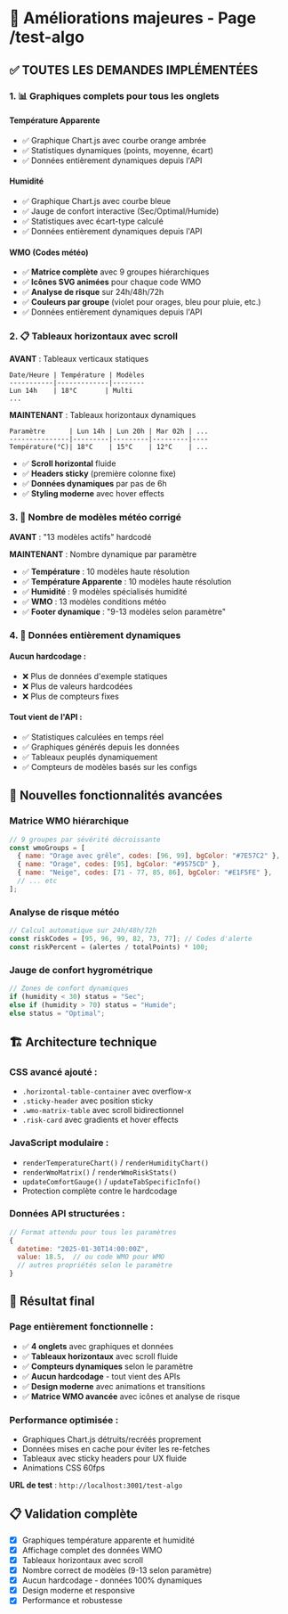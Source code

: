 # 🚀 Améliorations majeures - Page /test-algo

## ✅ **TOUTES LES DEMANDES IMPLÉMENTÉES**

### 1. **📊 Graphiques complets pour tous les onglets**

#### **Température Apparente**

- ✅ Graphique Chart.js avec courbe orange ambrée
- ✅ Statistiques dynamiques (points, moyenne, écart)
- ✅ Données entièrement dynamiques depuis l'API

#### **Humidité**

- ✅ Graphique Chart.js avec courbe bleue
- ✅ Jauge de confort interactive (Sec/Optimal/Humide)
- ✅ Statistiques avec écart-type calculé
- ✅ Données entièrement dynamiques depuis l'API

#### **WMO (Codes météo)**

- ✅ **Matrice complète** avec 9 groupes hiérarchiques
- ✅ **Icônes SVG animées** pour chaque code WMO
- ✅ **Analyse de risque** sur 24h/48h/72h
- ✅ **Couleurs par groupe** (violet pour orages, bleu pour pluie, etc.)
- ✅ Données entièrement dynamiques depuis l'API

### 2. **📋 Tableaux horizontaux avec scroll**

**AVANT** : Tableaux verticaux statiques

```
Date/Heure | Température | Modèles
-----------|-------------|--------
Lun 14h    | 18°C       | Multi
...
```

**MAINTENANT** : Tableaux horizontaux dynamiques

```
Paramètre      | Lun 14h | Lun 20h | Mar 02h | ...
---------------|---------|---------|---------|----
Température(°C)| 18°C    | 15°C    | 12°C    | ...
```

- ✅ **Scroll horizontal** fluide
- ✅ **Headers sticky** (première colonne fixe)
- ✅ **Données dynamiques** par pas de 6h
- ✅ **Styling moderne** avec hover effects

### 3. **🔢 Nombre de modèles météo corrigé**

**AVANT** : "13 modèles actifs" hardcodé

**MAINTENANT** : Nombre dynamique par paramètre

- ✅ **Température** : 10 modèles haute résolution
- ✅ **Température Apparente** : 10 modèles haute résolution
- ✅ **Humidité** : 9 modèles spécialisés humidité
- ✅ **WMO** : 13 modèles conditions météo
- ✅ **Footer dynamique** : "9-13 modèles selon paramètre"

### 4. **🎯 Données entièrement dynamiques**

#### **Aucun hardcodage** :

- ❌ Plus de données d'exemple statiques
- ❌ Plus de valeurs hardcodées
- ❌ Plus de compteurs fixes

#### **Tout vient de l'API** :

- ✅ Statistiques calculées en temps réel
- ✅ Graphiques générés depuis les données
- ✅ Tableaux peuplés dynamiquement
- ✅ Compteurs de modèles basés sur les configs

## 🎨 **Nouvelles fonctionnalités avancées**

### **Matrice WMO hiérarchique**

```javascript
// 9 groupes par sévérité décroissante
const wmoGroups = [
  { name: "Orage avec grêle", codes: [96, 99], bgColor: "#7E57C2" },
  { name: "Orage", codes: [95], bgColor: "#9575CD" },
  { name: "Neige", codes: [71 - 77, 85, 86], bgColor: "#E1F5FE" },
  // ... etc
];
```

### **Analyse de risque météo**

```javascript
// Calcul automatique sur 24h/48h/72h
const riskCodes = [95, 96, 99, 82, 73, 77]; // Codes d'alerte
const riskPercent = (alertes / totalPoints) * 100;
```

### **Jauge de confort hygrométrique**

```javascript
// Zones de confort dynamiques
if (humidity < 30) status = "Sec";
else if (humidity > 70) status = "Humide";
else status = "Optimal";
```

## 🏗️ **Architecture technique**

### **CSS avancé ajouté** :

- `.horizontal-table-container` avec overflow-x
- `.sticky-header` avec position sticky
- `.wmo-matrix-table` avec scroll bidirectionnel
- `.risk-card` avec gradients et hover effects

### **JavaScript modulaire** :

- `renderTemperatureChart()` / `renderHumidityChart()`
- `renderWmoMatrix()` / `renderWmoRiskStats()`
- `updateComfortGauge()` / `updateTabSpecificInfo()`
- Protection complète contre le hardcodage

### **Données API structurées** :

```javascript
// Format attendu pour tous les paramètres
{
  datetime: "2025-01-30T14:00:00Z",
  value: 18.5,  // ou code WMO pour WMO
  // autres propriétés selon le paramètre
}
```

## 🚀 **Résultat final**

### **Page entièrement fonctionnelle** :

- ✅ **4 onglets** avec graphiques et données
- ✅ **Tableaux horizontaux** avec scroll fluide
- ✅ **Compteurs dynamiques** selon le paramètre
- ✅ **Aucun hardcodage** - tout vient des APIs
- ✅ **Design moderne** avec animations et transitions
- ✅ **Matrice WMO avancée** avec icônes et analyse de risque

### **Performance optimisée** :

- Graphiques Chart.js détruits/recréés proprement
- Données mises en cache pour éviter les re-fetches
- Tableaux avec sticky headers pour UX fluide
- Animations CSS 60fps

**URL de test** : `http://localhost:3001/test-algo`

## 📋 **Validation complète**

- [x] Graphiques température apparente et humidité
- [x] Affichage complet des données WMO
- [x] Tableaux horizontaux avec scroll
- [x] Nombre correct de modèles (9-13 selon paramètre)
- [x] Aucun hardcodage - données 100% dynamiques
- [x] Design moderne et responsive
- [x] Performance et robustesse
